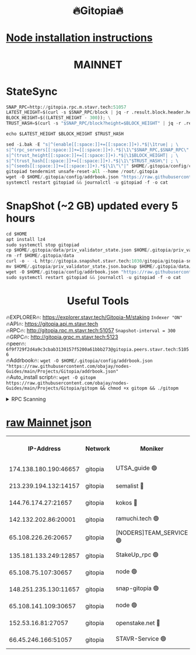 <h1 align="center"> 🔥Gitopia🔥</h1>

[Node installation instructions](https://github.com/obajay/nodes-Guides/tree/main/Projects/Gitopia)
=

<h1 align="center"> MAINNET</h1>

# StateSync
```python
SNAP_RPC=http://gitopia.rpc.m.stavr.tech:51057
LATEST_HEIGHT=$(curl -s $SNAP_RPC/block | jq -r .result.block.header.height); \
BLOCK_HEIGHT=$((LATEST_HEIGHT - 300)); \
TRUST_HASH=$(curl -s "$SNAP_RPC/block?height=$BLOCK_HEIGHT" | jq -r .result.block_id.hash)

echo $LATEST_HEIGHT $BLOCK_HEIGHT $TRUST_HASH

sed -i.bak -E "s|^(enable[[:space:]]+=[[:space:]]+).*$|\1true| ; \
s|^(rpc_servers[[:space:]]+=[[:space:]]+).*$|\1\"$SNAP_RPC,$SNAP_RPC\"| ; \
s|^(trust_height[[:space:]]+=[[:space:]]+).*$|\1$BLOCK_HEIGHT| ; \
s|^(trust_hash[[:space:]]+=[[:space:]]+).*$|\1\"$TRUST_HASH\"| ; \
s|^(seeds[[:space:]]+=[[:space:]]+).*$|\1\"\"|" $HOME/.gitopia/config/config.toml
gitopiad tendermint unsafe-reset-all --home /root/.gitopia
wget -O $HOME/.gitopia/config/addrbook.json "https://raw.githubusercontent.com/obajay/nodes-Guides/main/Projects/Gitopia/addrbook.json"
systemctl restart gitopiad && journalctl -u gitopiad -f -o cat
```
# SnapShot (~2 GB) updated every 5 hours
```python
cd $HOME
apt install lz4
sudo systemctl stop gitopiad
cp $HOME/.gitopia/data/priv_validator_state.json $HOME/.gitopia/priv_validator_state.json.backup
rm -rf $HOME/.gitopia/data
curl -o - -L http://gitopia.snapshot.stavr.tech:1030/gitopia/gitopia-snap.tar.lz4 | lz4 -c -d - | tar -x -C $HOME/.gitopia --strip-components 2
mv $HOME/.gitopia/priv_validator_state.json.backup $HOME/.gitopia/data/priv_validator_state.json
wget -O $HOME/.gitopia/config/addrbook.json "https://raw.githubusercontent.com/obajay/nodes-Guides/main/Projects/Gitopia/addrbook.json"
sudo systemctl restart gitopiad && journalctl -u gitopiad -f -o cat
```
 <h1 align="center"> Useful Tools</h1>

🔥EXPLORER🔥:      https://explorer.stavr.tech/Gitopia-M/staking  `Indexer "ON"` \
🔥API🔥: 			 		 https://gitopia.api.m.stavr.tech \
🔥RPC🔥:           http://gitopia.rpc.m.stavr.tech:51057              `Snapshot-interval = 300` \
🔥GRPC🔥:          http://gitopia.grpc.m.stavr.tech:5123 \
🔥peer🔥:					 `6f9f729f2d4a9c3cbab3130157f5200a61bbb273@gitopia.peers.stavr.tech:51056` \
🔥Addrbook🔥:    ```wget -O $HOME/.gitopia/config/addrbook.json "https://raw.githubusercontent.com/obajay/nodes-Guides/main/Projects/Gitopia/addrbook.json"``` \
🔥Auto_install script🔥: ```wget -O gitopm https://raw.githubusercontent.com/obajay/nodes-Guides/main/Projects/Gitopia/gitopm && chmod +x gitopm && ./gitopm```


<details>
<summary>RPC Scanning</summary>

<h2 align="center"> We scan nodes in real time every 4 hours. And we provide the final result of RPC endpoints.
We cannot influence the operation of these nodes in any way. </h2>


```python
If Voting Power is higher than 0 --> then the Node is a validator of the network and may be subject to attack and be a potential threat to the chain.
```
```python
We marked such validators with a red symbol
```

</details>

[raw Mainnet json](https://rpc-check.gitopm.stavr.tech/gitopm/rpc-gitopm-result.json)
=

<table><tr><th>IP-Address</th><th>Network</th><th>Moniker</th><th>Latest Block Height</th><th>Earliest Block Height</th><th>Catching Up</th><th>Tx Index</th><th>Voting Power</th><th>Scan Time</th></tr><tr><td>174.138.180.190:46657</td><td>gitopia</td><td>UTSA_guide 🟢</td><td>11157174</td><td>6071990</td><td>False</td><td>on</td><td>0</td><td>2023-12-24T16:30:40.628447658UTC</td></tr><tr><td>213.239.194.132:14157</td><td>gitopia</td><td>semalist 🔴</td><td>11157192</td><td>6071990</td><td>False</td><td>off</td><td>429746</td><td>2023-12-24T16:30:57.884703028UTC</td></tr><tr><td>144.76.174.27:21657</td><td>gitopia</td><td>kokos 🔴</td><td>11157199</td><td>6071990</td><td>False</td><td>off</td><td>936374</td><td>2023-12-24T16:31:09.775245978UTC</td></tr><tr><td>142.132.202.86:20001</td><td>gitopia</td><td>ramuchi.tech 🟢</td><td>11157198</td><td>6548337</td><td>False</td><td>on</td><td>0</td><td>2023-12-24T16:31:07.047134551UTC</td></tr><tr><td>65.108.226.26:20657</td><td>gitopia</td><td>[NODERS]TEAM_SERVICE 🟢</td><td>11157208</td><td>6846001</td><td>False</td><td>on</td><td>0</td><td>2023-12-24T16:31:24.803639200UTC</td></tr><tr><td>135.181.133.249:12857</td><td>gitopia</td><td>StakeUp_rpc 🟢</td><td>11157198</td><td>8010001</td><td>False</td><td>on</td><td>0</td><td>2023-12-24T16:31:07.417327493UTC</td></tr><tr><td>65.108.75.107:30657</td><td>gitopia</td><td>node 🟢</td><td>11157205</td><td>8802845</td><td>False</td><td>on</td><td>0</td><td>2023-12-24T16:31:18.336482345UTC</td></tr><tr><td>148.251.235.130:11657</td><td>gitopia</td><td>snap-gitopia 🟢</td><td>11157197</td><td>9516001</td><td>False</td><td>on</td><td>0</td><td>2023-12-24T16:31:06.711588582UTC</td></tr><tr><td>65.108.141.109:30657</td><td>gitopia</td><td>node 🟢</td><td>11157197</td><td>10145845</td><td>False</td><td>on</td><td>0</td><td>2023-12-24T16:31:06.398848987UTC</td></tr><tr><td>152.53.16.81:27057</td><td>gitopia</td><td>openstake.net 🔴</td><td>11157177</td><td>10455001</td><td>False</td><td>off</td><td>5845</td><td>2023-12-24T16:30:29.720216905UTC</td></tr><tr><td>66.45.246.166:51057</td><td>gitopia</td><td>STAVR-Service 🟢</td><td>11157188</td><td>11150001</td><td>False</td><td>on</td><td>0</td><td>2023-12-24T16:30:49.465483014UTC</td></tr></table>
